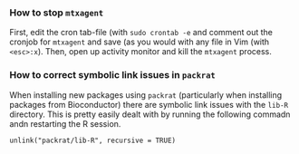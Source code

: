 ### How to stop `mtxagent` ###

First, edit the cron tab-file (with `sudo crontab -e` and comment out the cronjob for `mtxagent` and save (as you would with any file in Vim (with `<esc>:x`). Then, open up activity monitor and kill the `mtxagent` process.

### How to correct symbolic link issues in `packrat` ###

When installing new packages using `packrat` (particularly when installing packages from Bioconductor) there are symbolic link issues with the `lib-R` directory. This is pretty easily dealt with by running the following commadn andn restarting the R session.

```unlink("packrat/lib-R", recursive = TRUE)```
